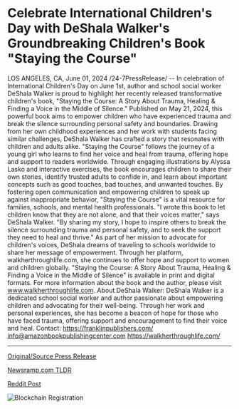 # Celebrate International Children's Day with DeShala Walker's Groundbreaking Children's Book "Staying the Course"

LOS ANGELES, CA, June 01, 2024 /24-7PressRelease/ -- In celebration of International Children's Day on June 1st, author and school social worker DeShala Walker is proud to highlight her recently released transformative children's book, "Staying the Course: A Story About Trauma, Healing & Finding a Voice in the Middle of Silence." Published on May 21, 2024, this powerful book aims to empower children who have experienced trauma and break the silence surrounding personal safety and boundaries.  Drawing from her own childhood experiences and her work with students facing similar challenges, DeShala Walker has crafted a story that resonates with children and adults alike. "Staying the Course" follows the journey of a young girl who learns to find her voice and heal from trauma, offering hope and support to readers worldwide.  Through engaging illustrations by Alyssa Lasko and interactive exercises, the book encourages children to share their own stories, identify trusted adults to confide in, and learn about important concepts such as good touches, bad touches, and unwanted touches. By fostering open communication and empowering children to speak up against inappropriate behavior, "Staying the Course" is a vital resource for families, schools, and mental health professionals.  "I wrote this book to let children know that they are not alone, and that their voices matter," says DeShala Walker. "By sharing my story, I hope to inspire others to break the silence surrounding trauma and personal safety, and to seek the support they need to heal and thrive."  As part of her mission to advocate for children's voices, DeShala dreams of traveling to schools worldwide to share her message of empowerment. Through her platform, walkherthroughlife.com, she continues to offer hope and support to women and children globally.  "Staying the Course: A Story About Trauma, Healing & Finding a Voice in the Middle of Silence" is available in print and digital formats. For more information about the book and the author, please visit www.walkherthroughlife.com.  About DeShala Walker:  DeShala Walker is a dedicated school social worker and author passionate about empowering children and advocating for their well-being. Through her work and personal experiences, she has become a beacon of hope for those who have faced trauma, offering support and encouragement to find their voice and heal.  Contact: https://franklinpublishers.com/ info@amazonbookpublishingcenter.com https://walkherthroughlife.com/ 

---

[Original/Source Press Release](https://www.24-7pressrelease.com/press-release/511226/celebrate-international-childrens-day-with-deshala-walkers-groundbreaking-childrens-book-staying-the-course)
                    

[Newsramp.com TLDR](None) 



[Reddit Post](https://www.reddit.com/r/newsramp/comments/1d5hcmt/empowering_children_deshala_walkers/) 



![Blockchain Registration](https://cdn.newsramp.app/24-7PressRelease/qrcode/246/1/navyWz0l.webp)